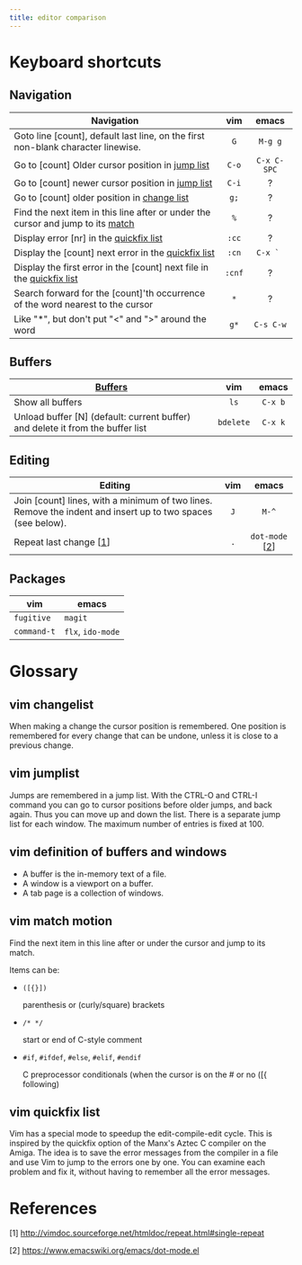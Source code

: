 ```yaml
---
title: editor comparison
---
```


# Keyboard shortcuts

## Navigation

| Navigation | vim   | emacs |
| ---------- | :---: | :---: |
| Goto line [count], default last line, on the first non-blank character linewise. | `G` | `M-g g` |
| Go to [count] Older cursor position in [jump list](#vim-jumplist) | `C-o` | `C-x C-SPC` |
| Go to [count] newer cursor position in [jump list](#vim-jumplist) | `C-i` | ? |
| Go to [count] older position in [change list](#vim-changelist) | `g;` | ? |
| Find the next item in this line after or under the cursor and jump to its [match](#vim-match-motion) | `%` | ? |
| Display error [nr] in the [quickfix list](#vim-quickfix-list) | `:cc` | ? |
| Display the [count] next error in the [quickfix list](#vim-quickfix-list) | `:cn` | ``C-x ` `` |
| Display the first error in the [count] next file in the [quickfix list](#vim-quickfix-list) | `:cnf` | ? |
| Search forward for the [count]'th occurrence of the word nearest to the cursor | `*` | ? |
| Like "*", but don't put "\<" and "\>" around the word | `g*` | `C-s C-w` |

## Buffers

| [Buffers](#vim-definition-of-buffers-and-windows) | vim   | emacs |
| ------- | :---: | :---: |
| Show all buffers | `ls` | `C-x b` |
| Unload buffer [N] (default: current buffer) and delete it from the buffer list | `bdelete` | `C-x k` |

## Editing

| Editing | vim   | emacs |
| ------- | :---: | :---: |
| Join [count] lines, with a minimum of two lines. Remove the indent and insert up to two spaces (see below). | `J` | `M-^` |
| Repeat last change [[1](http://vimdoc.sourceforge.net/htmldoc/repeat.html#single-repeat)] | `.` | `dot-mode` [[2](https://www.emacswiki.org/emacs/dot-mode.el)] |

## Packages

| vim | emacs |
| --- | ----- |
| `fugitive` | `magit` |
| `command-t` | `flx`, `ido-mode` |

# Glossary

## vim changelist

When making a change the cursor position is remembered.  One position is
remembered for every change that can be undone, unless it is close to a
previous change.

## vim jumplist

Jumps are remembered in a jump list.  With the CTRL-O and CTRL-I command you
can go to cursor positions before older jumps, and back again.  Thus you can
move up and down the list.  There is a separate jump list for each window. The
maximum number of entries is fixed at 100.

## vim definition of buffers and windows

- A buffer is the in-memory text of a file.
- A window is a viewport on a buffer.
- A tab page is a collection of windows.

## vim match motion

Find the next item in this line after or under the cursor and jump to its
match.

Items can be:

- `([{}])`

    parenthesis or (curly/square) brackets
- `/* */`

    start or end of C-style comment
- `#if`, `#ifdef`, `#else`, `#elif`, `#endif`

    C preprocessor conditionals (when the cursor is on the # or no ([{
    following)

## vim quickfix list

Vim has a special mode to speedup the edit-compile-edit cycle.  This is
inspired by the quickfix option of the Manx's Aztec C compiler on the Amiga.
The idea is to save the error messages from the compiler in a file and use Vim
to jump to the errors one by one.  You can examine each problem and fix it,
without having to remember all the error messages.

# References

[1] http://vimdoc.sourceforge.net/htmldoc/repeat.html#single-repeat

[2] https://www.emacswiki.org/emacs/dot-mode.el
